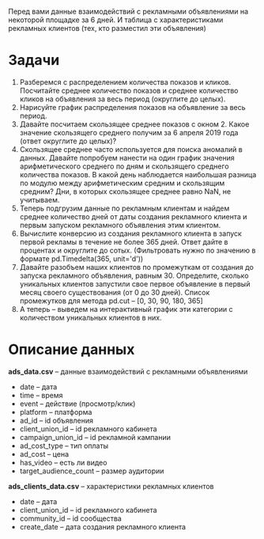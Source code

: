 Перед вами данные взаимодействий с рекламными объявлениями на некоторой площадке за 6 дней. И таблица с характеристиками рекламных клиентов (тех, кто разместил эти объявления)

# Задачи
1. Разберемся с распределением количества показов и кликов. Посчитайте среднее количество показов и среднее количество кликов на объявления за весь период (округлите до целых).
2. Нарисуйте график распределения показов на объявление за весь период.
3. Давайте посчитаем скользящее среднее показов с окном 2. Какое значение скользящего среднего получим за 6 апреля 2019 года (ответ округлите до целых)?
4. Скользящее среднее часто используется для поиска аномалий в данных. Давайте попробуем нанести на один график значения арифметического среднего по дням и скользящего среднего количества показов. В какой день наблюдается наибольшая разница по модулю между арифметическим средним и скользящим средним? Дни, в которых скользящее среднее равно NaN, не учитываем. 
5. Теперь подгрузим данные по рекламным клиентам и найдем среднее количество дней от даты создания рекламного клиента и первым запуском рекламного объявления этим клиентом.
6. Вычислите конверсию из создания рекламного клиента в запуск первой рекламы в течение не более 365 дней. Ответ дайте в процентах и округлите до сотых. (Фильтровать нужно по значению в формате pd.Timedelta(365, unit='d'))
7. Давайте разобъем наших клиентов по промежуткам от создания до запуска рекламного объявления, равным 30. Определите, сколько уникальных клиентов запустили свое первое объявление в первый месяц своего существования (от 0 до 30 дней). Список промежутков для метода pd.cut – [0, 30, 90, 180, 365]
8. А теперь – выведем на интерактивный график эти категории с количеством уникальных клиентов в них.

# Описание данных
**ads_data.csv** – данные взаимодействий с рекламными объявлениями

* date – дата
* time – время
* event – действие (просмотр/клик)
* platform – платформа
* ad_id – id объявления
* client_union_id – id рекламного кабинета
* campaign_union_id – id рекламной кампании
* ad_cost_type – тип оплаты
* ad_cost – цена
* has_video – есть ли видео
* target_audience_count – размер аудитории

**ads_clients_data.csv** – характеристики рекламных клиентов

* date – дата
* client_union_id – id рекламного кабинета
* community_id – id сообщества
* create_date – дата создания рекламного клиента